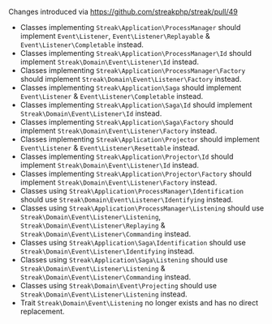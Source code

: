 Changes introduced via https://github.com/streakphp/streak/pull/49
- Classes implementing `Streak\Application\ProcessManager` should implement `Event\Listener`, `Event\Listener\Replayable` & `Event\Listener\Completable` instead.
- Classes implementing `Streak\Application\ProcessManager\Id` should implement `Streak\Domain\Event\Listener\Id` instead.
- Classes implementing `Streak\Application\ProcessManager\Factory` should implement `Streak\Domain\Event\Listener\Factory` instead.
- Classes implementing `Streak\Application\Saga` should implement `Event\Listener` & `Event\Listener\Completable` instead.
- Classes implementing `Streak\Application\Saga\Id` should implement `Streak\Domain\Event\Listener\Id` instead.
- Classes implementing `Streak\Application\Saga\Factory` should implement `Streak\Domain\Event\Listener\Factory` instead.
- Classes implementing `Streak\Application\Projector` should implement `Event\Listener` & `Event\Listener\Resettable` instead.
- Classes implementing `Streak\Application\Projector\Id` should implement `Streak\Domain\Event\Listener\Id` instead.
- Classes implementing `Streak\Application\Projector\Factory` should implement `Streak\Domain\Event\Listener\Factory` instead.
- Classes using `Streak\Application\ProcessManager\Identification` should use `Streak\Domain\Event\Listener\Identifying` instead.
- Classes using `Streak\Application\ProcessManager\Listening` should use `Streak\Domain\Event\Listener\Listening`, `Streak\Domain\Event\Listener\Replaying` &  `Streak\Domain\Event\Listener\Commanding` instead.
- Classes using `Streak\Application\Saga\Identification` should use `Streak\Domain\Event\Listener\Identifying` instead.
- Classes using `Streak\Application\Saga\Listening` should use `Streak\Domain\Event\Listener\Listening` & `Streak\Domain\Event\Listener\Commanding` instead.
- Classes using `Streak\Domain\Event\Projecting` should use `Streak\Domain\Event\Listener\Listening` instead.
- Trait `Streak\Domain\Event\Listening` no longer exists and has no direct replacement.
